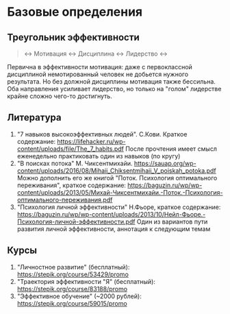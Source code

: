 # Базовые определения

## Треугольник эффективности

> <-> Мотивация <-> Дисциплина <-> Лидерство <->

Первична в эффективности мотивация: даже с первоклассной дисциплиной немотированный человек не добьется нужного результата. Но без должной дисциплины мотивация также бессильна. Оба направления усиливает лидерство, но только на "голом" лидерстве крайне сложно чего-то достигнуть.

## Литература

1. "7 навыков высокоэффективных людей". С.Кови. Краткое содержание: https://lifehacker.ru/wp-content/uploads/file/The_7_habits.pdf
После прочтения имеет смысл еженедельно практиковать один из навыков (по кругу)
2. "В поисках потока" М. Чиксентмихайи. https://sauap.org/wp-content/uploads/2016/08/Mihaii_Chiksentmihaii_V_poiskah_potoka.pdf
Можно дополнить его же книгой "Поток. Психология оптимального переживания", краткое содержание: https://baguzin.ru/wp/wp-content/uploads/2013/05/Михай-Чиксентмихайи.-Поток.-Психология-оптимального-переживания.pdf
3. "Психология личной эффективности" Н.Фьоре, краткое содержание: https://baguzin.ru/wp/wp-content/uploads/2013/10/Нейл-Фьоре.-Психология-личной-эффективности.pdf
Один из вариантов пути развития личной эффективности, аннотация к следующим темам

## Курсы
1. "Личностное развитие" (бесплатный): https://stepik.org/course/53429/promo
2. "Траектория эффективности "Я" (бесплатный): https://stepik.org/course/83188/promo
3. "Эффективное обучение" (~2000 рублей): https://stepik.org/course/59015/promo
